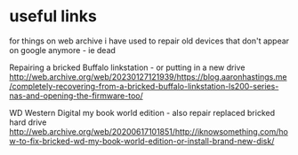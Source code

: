 # useful links
for things on web archive i have used to repair old devices that don't appear on google anymore - ie dead

Repairing a bricked Buffalo linkstation - or putting in a new drive
http://web.archive.org/web/20230127121939/https://blog.aaronhastings.me/completely-recovering-from-a-bricked-buffalo-linkstation-ls200-series-nas-and-opening-the-firmware-too/

WD Western Digital my book world edition - also repair replaced bricked hard drive
http://web.archive.org/web/20200617101851/http://iknowsomething.com/how-to-fix-bricked-wd-my-book-world-edition-or-install-brand-new-disk/
